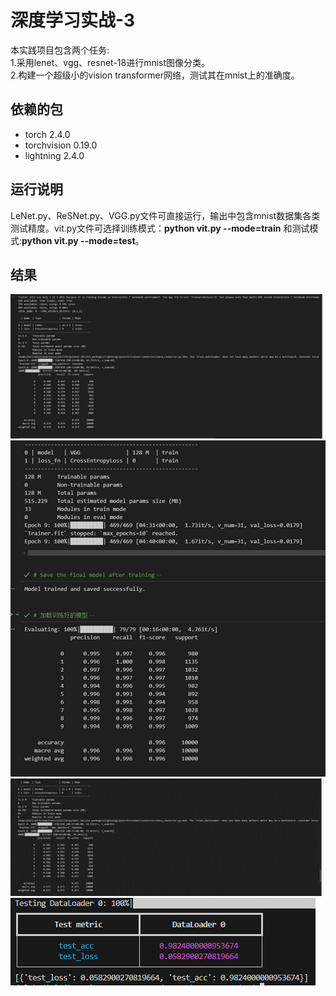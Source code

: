 # 深度学习实战-3
本实践项目包含两个任务:  
1.采用lenet、vgg、resnet-18进行mnist图像分类。  
2.构建一个超级小的vision transformer网络，测试其在mnist上的准确度。 

## 依赖的包
- torch 2.4.0
- torchvision 0.19.0
- lightning 2.4.0

## 运行说明
LeNet.py、ReSNet.py、VGG.py文件可直接运行，输出中包含mnist数据集各类测试精度。vit.py文件可选择训练模式：**python vit.py --mode=train** 和测试模式:**python vit.py --mode=test**。

## 结果
![LeNet](https://github.com/jie-li-hust/practice-projects/blob/master/image/lenet.png)  
![VGG](https://github.com/jie-li-hust/practice-projects/blob/master/image/VGG.png)  
![ResNet-18](https://github.com/jie-li-hust/practice-projects/blob/master/image/resnet.png)  
![vit](https://github.com/jie-li-hust/practice-projects/blob/master/image/vit.png)  

